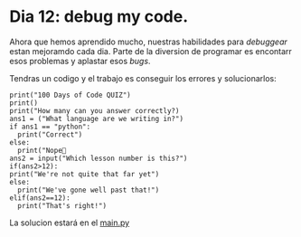 # Dia 12: debug my code.

Ahora que hemos aprendido mucho, nuestras habilidades para _debuggear_ estan mejoramdo cada dia. Parte de la diversion de programar es encontarr esos problemas y aplastar esos _bugs_.

Tendras un codigo y el trabajo es conseguir los errores y solucionarlos:

```
print("100 Days of Code QUIZ")
print()
print("How many can you answer correctly?)
ans1 = ("What language are we writing in?")
if ans1 == "python":
  print("Correct")
else:
  print("Nope🙈
ans2 = input("Which lesson number is this?")
if(ans2>12):
print("We're not quite that far yet")
else:
  print("We've gone well past that!")
elif(ans2==12):
  print("That's right!")
```

La solucion estará en el [main.py](./main.py)